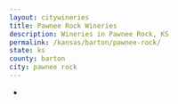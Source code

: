 ```yaml
---
layout: citywineries
title: Pawnee Rock Wineries
description: Wineries in Pawnee Rock, KS
permalink: /kansas/barton/pawnee-rock/
state: ks
county: barton
city: pawnee rock
---
```

-
